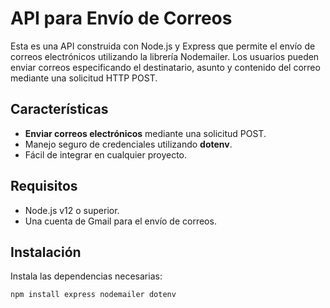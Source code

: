 # API para Envío de Correos

Esta es una API construida con Node.js y Express que permite el envío de correos electrónicos utilizando la librería Nodemailer. Los usuarios pueden enviar correos especificando el destinatario, asunto y contenido del correo mediante una solicitud HTTP POST.

## Características

- **Enviar correos electrónicos** mediante una solicitud POST.
- Manejo seguro de credenciales utilizando **dotenv**.
- Fácil de integrar en cualquier proyecto.

## Requisitos

- Node.js v12 o superior.
- Una cuenta de Gmail para el envío de correos.

## Instalación

Instala las dependencias necesarias:

```bash
npm install express nodemailer dotenv
